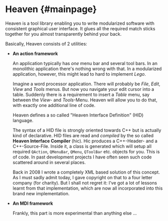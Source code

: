 Heaven        {#mainpage}
======

Heaven is a tool library enabling you to write modularized software with
consistent graphical user interface. It glues all the required match sticks
together for you almost transparently behind your back.

Basically, Heaven consists of 2 utilities:

-   __An action framework__

    An application typically has _one_ menu bar and several tool bars. In an
    monolithic application there's nothing wrong with that. In a modularized
    application, however, this might lead to hard to implement _Lego_.

    Imagine a word processor application. There will probably be _File_, _Edit_,
    _View_ and _Tools_ menus. But now you navigate your edit cursor into a table.
    Suddenly there is a requirement to insert a _Table_ menu, say between the
    _View_- and _Tools_-Menu. Heaven will allow you to do that, with exactly
    one additional line of code.

    Heaven defines a so called "Heaven Interface Definition" (HID) language.
    
    The syntax of a HID file is strongly oriented towards C++ but is actually
    kind of declarative. HID files are read and _compiled_ by the so called
    __Heaven Interface Compiler__ (hic). Hic produces a C++-Header- and a
    C++-Source-File. Inside it, a class is generated which will setup all
    required `QAction`, `QMenuBar`, `QMenu`, `QToolBar` etc. objects for you.
    This is of code. In past development projects I have often seen such code
    scattered around in several places.

    Back in 2008 I wrote a completely XML based solution of this concept. As I
    must sadly admit today, I gave copyright on that to a four letter company
    (for charity). But I shall not regret it: I've got a lot of lessons learnt
    from that implementation, which are now all incorporated into this brand new
    implementation.

-   __An MDI framework__

    Frankly, this part is more experimental than anything else ...

